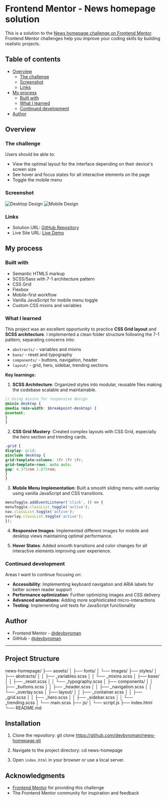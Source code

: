 # Frontend Mentor - News homepage solution

This is a solution to the [News homepage challenge on Frontend Mentor](https://www.frontendmentor.io/challenges/news-homepage-H6SWTa1MFl). Frontend Mentor challenges help you improve your coding skills by building realistic projects.

## Table of contents

- [Overview](#overview)
  - [The challenge](#the-challenge)
  - [Screenshot](#screenshot)
  - [Links](#links)
- [My process](#my-process)
  - [Built with](#built-with)
  - [What I learned](#what-i-learned)
  - [Continued development](#continued-development)
- [Author](#author)

## Overview

### The challenge

Users should be able to:

- View the optimal layout for the interface depending on their device's screen size
- See hover and focus states for all interactive elements on the page
- Toggle the mobile menu

### Screenshot

![Desktop Design](./design/desktop-design.jpg)
![Mobile Design](./design/mobile-design.jpg)

### Links

- Solution URL: [GitHub Repository](https://github.com/yourusername/news-homepage)
- Live Site URL: [Live Demo](https://news-homepage-three-rouge.vercel.app/)

## My process

### Built with

- Semantic HTML5 markup
- SCSS/Sass with 7-1 architecture pattern
- CSS Grid
- Flexbox
- Mobile-first workflow
- Vanilla JavaScript for mobile menu toggle
- Custom CSS mixins and variables

### What I learned

This project was an excellent opportunity to practice **CSS Grid layout** and **SCSS architecture**. I implemented a clean folder structure following the 7-1 pattern, separating concerns into:

- `abstracts/` - variables and mixins
- `base/` - reset and typography
- `components/` - buttons, navigation, header
- `layout/` - grid, hero, sidebar, trending sections

**Key learnings:**

1. **SCSS Architecture**: Organized styles into modular, reusable files making the codebase scalable and maintainable.
```scss
// Using mixins for responsive design
@mixin desktop {
@media (min-width: $breakpoint-desktop) {
@content;
}
}
```

2. **CSS Grid Mastery**: Created complex layouts with CSS Grid, especially the hero section and trending cards.
```scss
.grid {
display: grid;
@include desktop {
grid-template-columns: 1fr 1fr 1fr;
grid-template-rows: auto auto;
gap: 4.375rem 1.875rem;
}
}
```

3. **Mobile Menu Implementation**: Built a smooth sliding menu with overlay using vanilla JavaScript and CSS transitions.

```js
menuToggle.addEventListener('click', () => {
menuToggle.classList.toggle('active');
nav.classList.toggle('active');
overlay.classList.toggle('active');
});
```

4. **Responsive Images**: Implemented different images for mobile and desktop views maintaining optimal performance.

5. **Hover States**: Added smooth transitions and color changes for all interactive elements improving user experience.

### Continued development

Areas I want to continue focusing on:

- **Accessibility**: Implementing keyboard navigation and ARIA labels for better screen reader support
- **Performance optimization**: Further optimizing images and CSS delivery
- **Advanced animations**: Adding more sophisticated micro-interactions
- **Testing**: Implementing unit tests for JavaScript functionality

## Author

- Frontend Mentor - [@devbyroman](https://www.frontendmentor.io/profile/devbyroman)
- GitHub - [@devbyroman](https://github.com/devbyroman)

---

## Project Structure

news-homepage/
├── assets/
│ ├── fonts/
│ └── images/
├── styles/
│ ├── abstracts/
│ │ ├── _variables.scss
│ │ └── _mixins.scss
│ ├── base/
│ │ ├── _reset.scss
│ │ └── _typography.scss
│ ├── components/
│ │ ├── _buttons.scss
│ │ ├── _header.scss
│ │ ├── _navigation.scss
│ │ └── _overlay.scss
│ ├── layout/
│ │ ├── _container.scss
│ │ ├── _grid.scss
│ │ ├── _hero.scss
│ │ ├── _sidebar.scss
│ │ └── _trending.scss
│ └── main.scss
├── js/
│ └── script.js
├── index.html
└── README.md


## Installation

1. Clone the repository:
git clone https://github.com/devbyroman/news-homepage.git


2. Navigate to the project directory:
cd news-homepage


3. Open `index.html` in your browser or use a local server.

## Acknowledgments

- [Frontend Mentor](https://www.frontendmentor.io) for providing this challenge
- The Frontend Mentor community for inspiration and feedback
